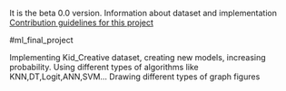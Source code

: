 It is the beta 0.0 version.
Information about dataset and implementation
[Contribution guidelines for this project](final_project_documentation.pdf)

#ml_final_project


Implementing Kid_Creative dataset, creating new models, increasing probability.
Using different types of algorithms like KNN,DT,Logit,ANN,SVM...
Drawing different types of graph figures
